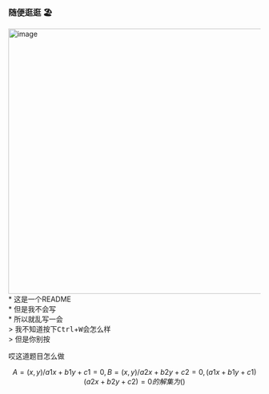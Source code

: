<!-- <img align="right" src="https://github-readme-stats.vercel.app/api?username=NoBelo-OoO&show_icons=true&icon_color=CE1D2D&text_color=718096&bg_color=ffffff&hide_title=true"/></br> --->
### 随便逛逛 🏖️</br>
<img width="531" alt="image" align="right" src="https://github.com/NoBelo-OoO/NoBelo-OoO/assets/153280262/93949637-52e9-443b-86b7-a9fbb59f08b6" />
* 这是一个README</br>
* 但是我不会写</br>
* 所以就乱写一会</br>
> 我不知道按下<kbd>Ctrl</kbd>+<kbd>W</kbd>会怎么样</br>
> 但是你别按


哎这道题目怎么做



```math
A={(x,y)/a1x+b1y+c1=0},B={(x,y)/a2x+b2y+c2=0},(a1x+b1y+c1)(a2x+b2y+c2)=0的解集为(   )
```
